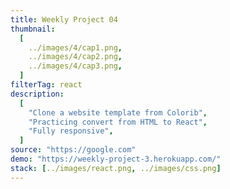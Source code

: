 ```yaml
---
title: Weekly Project 04
thumbnail:
  [
    ../images/4/cap1.png,
    ../images/4/cap2.png,
    ../images/4/cap3.png,
  ]
filterTag: react
description:
  [
    "Clone a website template from Colorib",
    "Practicing convert from HTML to React",
    "Fully responsive",
  ]
source: "https://google.com"
demo: "https://weekly-project-3.herokuapp.com/"
stack: [../images/react.png, ../images/css.png]
---
```

